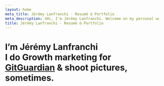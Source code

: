 ```yaml
---
layout: home
meta_title: Jérémy Lanfranchi - Resumé & Portfolio
meta_description: SHi, I'm Jérémy Lanfranchi. Welcome on my personal website, discover my experiences and some of my work
title: Jérémy Lanfranchi - Resumé & Portfolio
---
```


# I’m Jérémy Lanfranchi <br> I do Growth marketing for <a href="https://gitguardian.com">GitGuardian</a> & shoot pictures, sometimes.